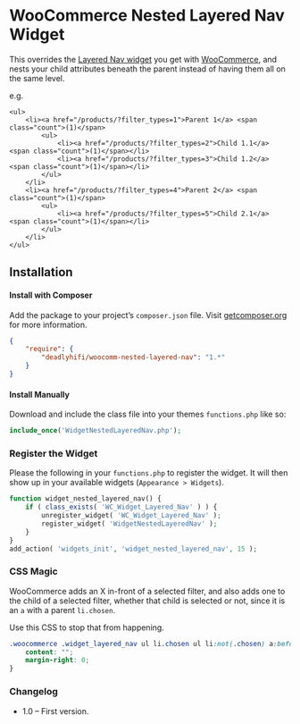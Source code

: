 # WooCommerce Nested Layered Nav Widget

This overrides the [Layered Nav widget](http://docs.woothemes.com/document/woocommerce-widgets/) you get with [WooCommerce](http://www.woothemes.com/woocommerce/), and nests your child attributes beneath the parent instead of having them all on the same level.

e.g.

```
<ul>
	<li><a href="/products/?filter_types=1">Parent 1</a> <span class="count">(1)</span>
		<ul>
			<li><a href="/products/?filter_types=2">Child 1.1</a> <span class="count">(1)</span></li>
			<li><a href="/products/?filter_types=3">Child 1.2</a> <span class="count">(1)</span></li>
		</ul>
	</li>
	<li><a href="/products/?filter_types=4">Parent 2</a> <span class="count">(1)</span>
		<ul>
			<li><a href="/products/?filter_types=5">Child 2.1</a> <span class="count">(1)</span></li>
		</ul>
	</li>
</ul>
```

## Installation

#### Install with Composer

Add the package to your project’s `composer.json` file. Visit [getcomposer.org](http://getcomposer.org/) for more information.

```json
{
    "require": {
        "deadlyhifi/woocomm-nested-layered-nav": "1.*"
    }
}
```

#### Install Manually

Download and include the class file into your themes `functions.php` like so:

```php
include_once('WidgetNestedLayeredNav.php');
```

### Register the Widget

Please the following in your `functions.php` to register the widget. It will then show up in your available widgets (`Appearance > Widgets`).

```php
function widget_nested_layered_nav() {
    if ( class_exists( 'WC_Widget_Layered_Nav' ) ) {
        unregister_widget( 'WC_Widget_Layered_Nav' );
        register_widget( 'WidgetNestedLayeredNav' );
    }
}
add_action( 'widgets_init', 'widget_nested_layered_nav', 15 );
```

### CSS Magic

WooCommerce adds an X in-front of a selected filter, and also adds one to the child of a selected filter, whether that child is selected or not, since it is an `a` with a parent `li.chosen`.

Use this CSS to stop that from happening.

```css
.woocommerce .widget_layered_nav ul li.chosen ul li:not(.chosen) a:before {
    content: "";
    margin-right: 0;
}
```

### Changelog

* 1.0 – First version.